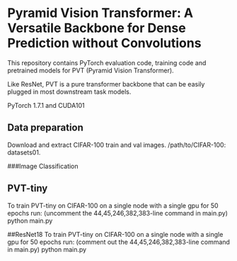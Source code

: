 # Pyramid Vision Transformer: A Versatile Backbone for Dense Prediction without Convolutions

This repository contains PyTorch evaluation code, training code and pretrained models for PVT (Pyramid Vision Transformer).

Like ResNet, PVT is a pure transformer backbone that can be easily plugged in most downstream task models.


PyTorch 1.7.1 and CUDA101


## Data preparation

Download and extract CIFAR-100 train and val images.
/path/to/CIFAR-100: datasets01.

###Image Classification

## PVT-tiny
To train PVT-tiny on CIFAR-100 on a single node with a single gpu for 50 epochs run:
(uncomment the 44,45,246,382,383-line command in main.py)
python main.py

##ResNet18
To train PVT-tiny on CIFAR-100 on a single node with a single gpu for 50 epochs run:
(comment out the 44,45,246,382,383-line command in main.py)
python main.py